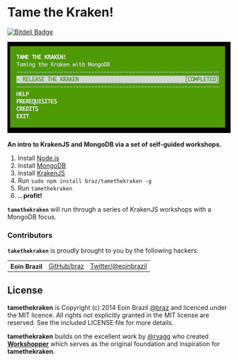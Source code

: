 # Tame the Kraken!

[![Bitdeli Badge](https://d2weczhvl823v0.cloudfront.net/braz/takethekraken/trend.png)](https://bitdeli.com/free "Bitdeli Badge")

![Tame the Kraken !](https://github.com/braz/tamethekraken/raw/master/tamethekraken-screenshot.png)

**An intro to KrakenJS and MongoDB via a set of self-guided workshops.**

  1. Install [Node.js](http://nodejs.org/)
  2. Install [MongoDB](http://mongodb.org/)
  3. Install [KrakenJS](http://krakenjs.com/)
  4. Run `sudo npm install braz/tamethekraken -g`
  5. Run `tamethekraken`
  6. **.. profit!**

  <b><code>tamethekraken</code></b> will run through a series of KrakenJS  workshops with a MongoDB focus.

### Contributors

<b><code>takethekraken</code></b> is proudly brought to you by the following hackers:

<table><tbody>
<tr><th align="left">Eoin Brazil</th><td><a href="https://github.com/braz">GitHub/braz</a></td><td><a href="https://twitter.com/eoinbrazil">Twitter/@eoinbrazil</a></td></tr>
</tbody></table>

## License
**tamethekraken** is Copyright (c) 2014 Eoin Brazil [@braz](https://twitter.com/eoinbrazil) and licenced under the MIT licence. All rights not explicitly granted in the MIT license are reserved. See the included LICENSE file for more details.

**tamethekraken** builds on the excellent work by [@rvagg](https://github.com/rvagg) who created **[Workshopper](https://github.com/rvagg/workshopper)** which serves as the original foundation and inspiration for **tamethekraken**.